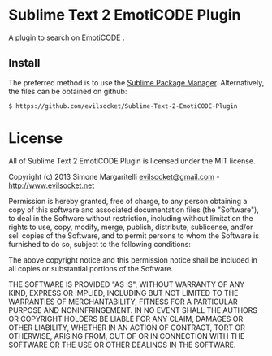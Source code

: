 # Sublime Text 2 EmotiCODE Plugin

A plugin to search on [EmotiCODE](http://www.emoticode.net) .

## Install

The preferred method is to use the [Sublime Package Manager](http://wbond.net/sublime_packages/package_control). Alternatively, the files can be obtained on github:

    $ https://github.com/evilsocket/Sublime-Text-2-EmotiCODE-Plugin

# License

All of Sublime Text 2 EmotiCODE Plugin is licensed under the MIT license.

Copyright (c) 2013 Simone Margaritelli <evilsocket@gmail.com> - <http://www.evilsocket.net>

Permission is hereby granted, free of charge, to any person obtaining a copy of this software and associated documentation files (the "Software"), to deal in the Software without restriction, including without limitation the rights to use, copy, modify, merge, publish, distribute, sublicense, and/or sell copies of the Software, and to permit persons to whom the Software is furnished to do so, subject to the following conditions:

The above copyright notice and this permission notice shall be included in all copies or substantial portions of the Software.

THE SOFTWARE IS PROVIDED "AS IS", WITHOUT WARRANTY OF ANY KIND, EXPRESS OR IMPLIED, INCLUDING BUT NOT LIMITED TO THE WARRANTIES OF MERCHANTABILITY, FITNESS FOR A PARTICULAR PURPOSE AND NONINFRINGEMENT. IN NO EVENT SHALL THE AUTHORS OR COPYRIGHT HOLDERS BE LIABLE FOR ANY CLAIM, DAMAGES OR OTHER LIABILITY, WHETHER IN AN ACTION OF CONTRACT, TORT OR OTHERWISE, ARISING FROM, OUT OF OR IN CONNECTION WITH THE SOFTWARE OR THE USE OR OTHER DEALINGS IN THE SOFTWARE.